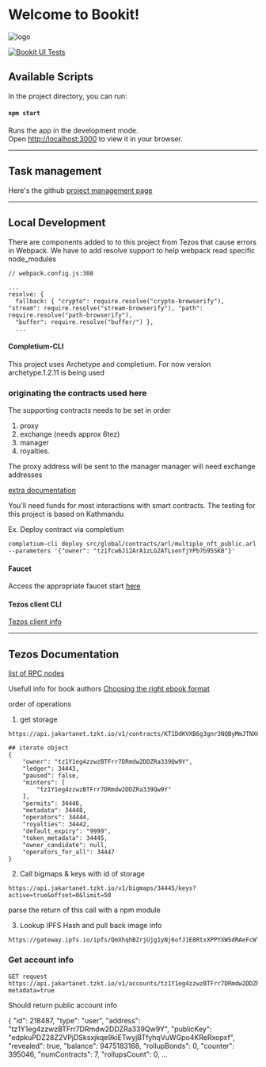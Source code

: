 # Welcome to Bookit!
![logo](https://64.media.tumblr.com/0d1384f5926bf41dfa090ad86595346b/b2c02e89d3182d04-c3/s540x810/ae67933ba43db02d83e4be3c54deee60ba32c230.gif)

[![Bookit UI Tests](https://github.com/mrnigelalford/bookit/actions/workflows/github-actions-test.yml/badge.svg?event=push)](https://github.com/mrnigelalford/bookit/actions/workflows/github-actions-test.yml)

## Available Scripts

In the project directory, you can run:

#### `npm start`

Runs the app in the development mode.\
Open [http://localhost:3000](http://localhost:3000) to view it in your browser.

---
## Task management

Here's the github [project management page](https://github.com/users/mrnigelalford/projects/2)

---

## Local Development

There are components added to to this project from Tezos that cause errors in Webpack. We have to add resolve support to help webpack read specific node_modules

```
// webpack.config.js:308

...
resolve: {
  fallback: { "crypto": require.resolve("crypto-browserify"), "stream": require.resolve("stream-browserify"), "path": require.resolve("path-browserify"),
  "buffer": require.resolve("buffer/") },
  ...

```

#### Completium-CLI
This project uses Archetype and completium. For now version archetype.1.2.11 is being used

### originating the contracts used here
  The supporting contracts needs to be set in order
  1. proxy
  2. exchange (needs approx 6tez)
  3. manager
  4. royalties.

  The proxy address will be sent to the manager
  manager will need exchange addresses

  [extra documentation](https://github.com/rarible/tezos-protocol-contracts/blob/9c83e34ec41ef66f3ac4f286d2dce8002ccda70e/exchange-v2/README.md)

You'll need funds for most interactions with smart contracts. The testing for this project is based on Kathmandu

Ex. Deploy contract via completium
```
completium-cli deploy src/global/contracts/arl/multiple_nft_public.arl --parameters '{"owner": "tz1fcw6J12ArA1zLG2ATLsenfjYPb7b95SKB"}' 
```

#### Faucet

Access the appropriate faucet start [here](https://teztnets.xyz/)


#### Tezos client CLI

[Tezos client info](https://assets.tqtezos.com/docs/setup/1-tezos-client/)


---
## Tezos Documentation

[list of RPC nodes](https://tezostaquito.io/docs/rpc_nodes/)

Usefull info for book authors
[Choosing the right ebook format](https://learn.g2.com/ebook-formats)


order of operations

1. get storage
```
https://api.jakartanet.tzkt.io/v1/contracts/KT1DdKVXB6g3gnr3NQByMmJTNX6MDt1UMudY/storage

## iterate object
{
    "owner": "tz1Y1eg4zzwzBTFrr7DRmdw2DDZRa339Qw9Y",
    "ledger": 34443,
    "paused": false,
    "minters": [
        "tz1Y1eg4zzwzBTFrr7DRmdw2DDZRa339Qw9Y"
    ],
    "permits": 34446,
    "metadata": 34448,
    "operators": 34444,
    "royalties": 34442,
    "default_expiry": "9999",
    "token_metadata": 34445,
    "owner_candidate": null,
    "operators_for_all": 34447
}
```

2. Call bigmaps & keys with id of storage
```
https://api.jakartanet.tzkt.io/v1/bigmaps/34445/keys?active=true&offset=0&limit=50
```

parse the return of this call with a npm module

3. Lookup IPFS Hash and pull back image info
```
https://gateway.ipfs.io/ipfs/QmXhqhBZrjUjg1yNj6ofJ1E8RtxXPPYXWSdRAeFcWTsEuq
```

### Get account info

```
GET request https://api.jakartanet.tzkt.io/v1/accounts/tz1Y1eg4zzwzBTFrr7DRmdw2DDZRa339Qw9Y?metadata=true
```
Should return public account info

{
    "id": 218487,
    "type": "user",
    "address": "tz1Y1eg4zzwzBTFrr7DRmdw2DDZRa339Qw9Y",
    "publicKey": "edpkuPDZ28Z2VPjDSksxjkqe9kiETwyjBTfyhqVuWGpo4KReRxopxf",
    "revealed": true,
    "balance": 9475183168,
    "rollupBonds": 0,
    "counter": 395046,
    "numContracts": 7,
    "rollupsCount": 0,
...
